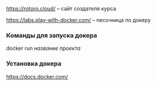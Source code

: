 https://rotoro.cloud/ – сайт создателя курса

https://labs.play-with-docker.com/ – песочница по докеру


### Команды для запуска докера 
docker run *название проекта*


### Установка докера
https://docs.docker.com/

